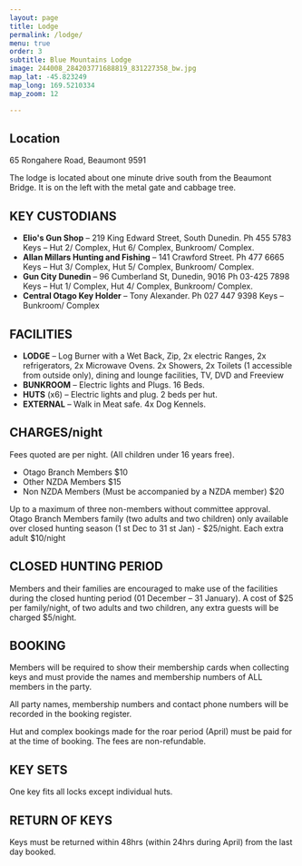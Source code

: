 ```yaml
---
layout: page
title: Lodge
permalink: /lodge/
menu: true
order: 3
subtitle: Blue Mountains Lodge
image: 244008_284203771688819_831227358_bw.jpg
map_lat: -45.823249
map_long: 169.5210334
map_zoom: 12

---
```


## Location
65 Rongahere Road,
Beaumont 9591

The lodge is located about one minute drive south from the Beaumont Bridge. It is on the left with the metal gate and cabbage tree. 


## KEY CUSTODIANS
* **Elio's Gun Shop** – 219 King Edward Street, South Dunedin. Ph 455 5783 
Keys – Hut 2/ Complex, Hut 6/ Complex, Bunkroom/ Complex. 
* **Allan Millars Hunting and Fishing** – 141 Crawford Street. Ph 477 6665 
Keys – Hut 3/ Complex, Hut 5/ Complex, Bunkroom/ Complex. 
* **Gun City Dunedin** – 96 Cumberland St, Dunedin, 9016 Ph 03-425 7898
Keys – Hut 1/ Complex, Hut 4/ Complex, Bunkroom/ Complex. 
* **Central Otago Key Holder** – Tony Alexander. Ph 027 447 9398 
Keys – Bunkroom/ Complex 

## FACILITIES
* **LODGE** – Log Burner with a Wet Back, Zip, 2x electric Ranges, 2x refrigerators, 2x Microwave Ovens. 2x Showers, 2x Toilets (1 accessible from outside only), dining and lounge facilities, TV, DVD and Freeview 
* **BUNKROOM** – Electric lights and Plugs. 16 Beds. 
* **HUTS** (x6) – Electric lights and plug. 2 beds per hut. 
* **EXTERNAL** – Walk in Meat safe. 4x Dog Kennels. 

## CHARGES/night
Fees quoted are per night. (All children under 16 years free).

* Otago Branch Members $10
* Other NZDA Members $15 
* Non NZDA Members
(Must be accompanied by a NZDA member) $20

Up to a maximum of three non-members without committee approval. Otago Branch Members family (two adults and two children) only available over closed hunting season (1 st Dec to 31 st Jan) - $25/night. Each extra adult $10/night 

## CLOSED HUNTING PERIOD
Members and their families are encouraged to make use of the facilities during the closed hunting period (01 December – 31 January). A cost of $25 per family/night, of two adults and two children, any extra guests will be charged $5/night. 

## BOOKING
Members will be required to show their membership cards when collecting keys and must provide the names and membership numbers of ALL members in the party. 

All party names, membership numbers and contact phone numbers will be recorded in the booking register. 

Hut and complex bookings made for the roar period (April) must be paid for at the time of booking. The fees are non-refundable. 

## KEY SETS
One key fits all locks except individual huts. 

## RETURN OF KEYS
Keys must be returned within 48hrs (within 24hrs during April) from the last day booked.
